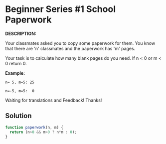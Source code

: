 # Beginner Series #1 School Paperwork

**DESCRIPTION:**

Your classmates asked you to copy some paperwork for them. You know that there are 'n' classmates and the paperwork has 'm' pages.

Your task is to calculate how many blank pages do you need. If n < 0 or m < 0 return 0.

**Example:**

`n= 5, m=5: 25`

`n=-5, m=5:  0`

Waiting for translations and Feedback! Thanks!

## Solution

```javascript
function paperwork(n, m) {
  return (n>0 && m>0 ? n*m : 0);
}
```